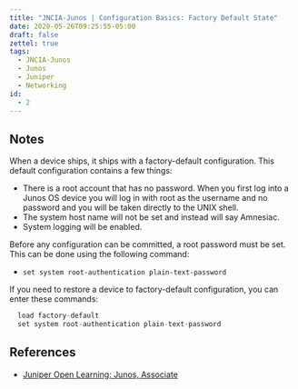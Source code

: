 ```yaml
---
title: "JNCIA-Junos | Configuration Basics: Factory Default State"
date: 2020-05-26T09:25:55-05:00
draft: false
zettel: true
tags:
  - JNCIA-Junos
  - Junos
  - Juniper
  - Networking
id:
  - 2
---
```

## Notes
When a device ships, it ships with a factory-default configuration. This default configuration contains a few things:
  * There is a root account that has no password. When you first log into a Junos OS device you will log in with root as the username and no password and you will be taken directly to the UNIX shell.
  * The system host name will not be set and instead will say Amnesiac.
  * System logging will be enabled.

Before any configuration can be committed, a root password must be set. This can be done using the following command:

  * `set system root-authentication plain-text-password`

If you need to restore a device to factory-default configuration, you can enter these commands:

```nix
  load factory-default
  set system root-authentication plain-text-password
```

## References
  * [Juniper Open Learning: Junos, Associate](https://cloud.contentraven.com/junosgenius/learningpath-detail/1004/3/0/1)